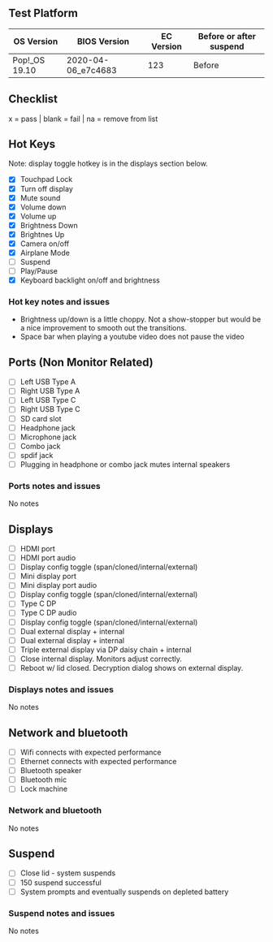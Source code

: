 ## Test Platform

| OS Version    | BIOS Version       | EC Version | Before or after suspend |
| ------------- | ------------------ | ---------- | ----------------------- |
| Pop!_OS 19.10 | 2020-04-06_e7c4683 | 123        | Before                  |

## Checklist
x = pass | blank = fail | na = remove from list

## Hot Keys

Note: display toggle hotkey is in the displays section below.

- [x] Touchpad Lock
- [x] Turn off display
- [x] Mute sound
- [x] Volume down
- [x] Volume up
- [x] Brightness Down
- [x] Brightnes Up
- [x] Camera on/off
- [x] Airplane Mode
- [ ] Suspend
- [ ] Play/Pause
- [x] Keyboard backlight on/off and brightness

### Hot key notes and issues

- Brightness up/down is a little choppy. Not a show-stopper but would be a nice improvement to smooth out the transitions.
- Space bar when playing a youtube video does not pause the video

## Ports (Non Monitor Related)

- [ ] Left USB Type A
- [ ] Right USB Type A
- [ ] Left USB Type C
- [ ] Right USB Type C
- [ ] SD card slot
- [ ] Headphone jack
- [ ] Microphone jack
- [ ] Combo jack
- [ ] spdif jack
- [ ] Plugging in headphone or combo jack mutes internal speakers

### Ports notes and issues

No notes

## Displays

- [ ] HDMI port
- [ ] HDMI port audio
- [ ] Display config toggle (span/cloned/internal/external)
- [ ] Mini display port
- [ ] Mini display port audio
- [ ] Display config toggle (span/cloned/internal/external)
- [ ] Type C DP
- [ ] Type C DP audio
- [ ] Display config toggle (span/cloned/internal/external)
- [ ] Dual external display + internal
- [ ] Dual external display + internal
- [ ] Triple external display via DP daisy chain + internal
- [ ] Close internal display. Monitors adjust correctly.
- [ ] Reboot w/ lid closed. Decryption dialog shows on external display.

### Displays notes and issues

No notes

## Network and bluetooth

- [ ] Wifi connects with expected performance
- [ ] Ethernet connects with expected performance
- [ ] Bluetooth speaker
- [ ] Bluetooth mic
- [ ] Lock machine

### Network and bluetooth

No notes

## Suspend

- [ ] Close lid - system suspends
- [ ] 150 suspend successful
- [ ] System prompts and eventually suspends on depleted battery

### Suspend notes and issues

No notes
